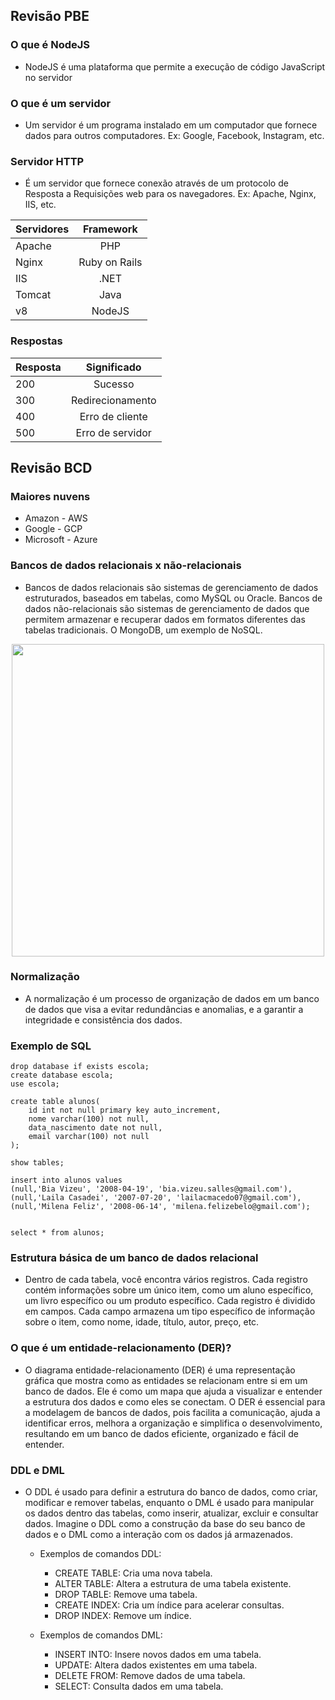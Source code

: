 
## Revisão PBE
### O que é NodeJS
- NodeJS é uma plataforma que permite a execução de código JavaScript no servidor
### O que é um servidor
- Um servidor é um programa instalado em um computador que fornece dados para outros computadores. Ex: Google, Facebook, Instagram, etc.
### Servidor HTTP
- É um servidor que fornece conexão através de um protocolo de Resposta a Requisições web para os navegadores. Ex: Apache, Nginx, IIS, etc.

|Servidores|Framework|
|-|:-:|
|Apache|PHP|
|Nginx|Ruby on Rails|
|IIS|.NET|
|Tomcat|Java|
|v8|NodeJS|

### Respostas

|Resposta|Significado|
|-|:-:|
|200|Sucesso|
|300|Redirecionamento|
|400|Erro de cliente|
|500|Erro de servidor|

## Revisão BCD
### Maiores nuvens
- Amazon - AWS
- Google - GCP
- Microsoft - Azure

### Bancos de dados relacionais x não-relacionais

- Bancos de dados relacionais são sistemas de gerenciamento de dados estruturados, baseados em tabelas, como MySQL ou Oracle.  Bancos de dados não-relacionais são sistemas de gerenciamento de dados que permitem armazenar e recuperar dados em formatos diferentes das tabelas tradicionais.  O MongoDB, um exemplo de NoSQL.
<p align="center">
<img src="https://media.dev.to/dynamic/image/width=1000,height=420,fit=cover,gravity=auto,format=auto/https%3A%2F%2Fdev-to-uploads.s3.amazonaws.com%2Fuploads%2Farticles%2Fc2shxendqypzc1c1jj6t.jpg" style="width:500px">
</p>

### Normalização
- A normalização é um processo de organização de dados em um banco de dados que visa a evitar redundâncias e anomalias, e a garantir a integridade e consistência dos dados.

### Exemplo de SQL

```
drop database if exists escola;
create database escola;
use escola;

create table alunos(
    id int not null primary key auto_increment,
    nome varchar(100) not null,
    data_nascimento date not null,
    email varchar(100) not null
);

show tables;

insert into alunos values
(null,'Bia Vizeu', '2008-04-19', 'bia.vizeu.salles@gmail.com'),
(null,'Laila Casadei', '2007-07-20', 'lailacmacedo07@gmail.com'),
(null,'Milena Feliz', '2008-06-14', 'milena.felizebelo@gmail.com');


select * from alunos;
```

### Estrutura básica de um banco de dados relacional

- Dentro de cada tabela, você encontra vários registros. Cada registro contém informações sobre um único item, como um aluno específico, um livro específico ou um produto específico. Cada registro é dividido em campos. Cada campo armazena um tipo específico de informação sobre o item, como nome, idade, título, autor, preço, etc.

### O que é um entidade-relacionamento (DER)?
- O diagrama entidade-relacionamento (DER) é uma representação gráfica que mostra como as entidades se relacionam entre si em um banco de dados. Ele é como um mapa que ajuda a visualizar e entender a estrutura dos dados e como eles se conectam. O DER é essencial para a modelagem de bancos de dados, pois facilita a comunicação, ajuda a identificar erros, melhora a organização e simplifica o desenvolvimento, resultando em um banco de dados eficiente, organizado e fácil de entender. 

### DDL e DML
- O DDL é usado para definir a estrutura do banco de dados, como criar, modificar e remover tabelas, enquanto o DML é usado para manipular os dados dentro das tabelas, como inserir, atualizar, excluir e consultar dados. Imagine o DDL como a construção da base do seu banco de dados e o DML como a interação com os dados já armazenados.

    - Exemplos de comandos DDL:

        - CREATE TABLE: Cria uma nova tabela.
        - ALTER TABLE: Altera a estrutura de uma tabela existente.
        - DROP TABLE: Remove uma tabela.
        - CREATE INDEX: Cria um índice para acelerar consultas.
        - DROP INDEX: Remove um índice.

    - Exemplos de comandos DML:

        - INSERT INTO: Insere novos dados em uma tabela.
        - UPDATE: Altera dados existentes em uma tabela.
        - DELETE FROM: Remove dados de uma tabela.
        - SELECT: Consulta dados em uma tabela.